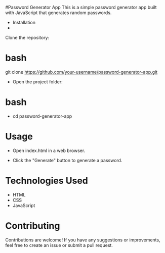 #Password Generator App
This is a simple password generator app built with JavaScript that generates random passwords.

- Installation
-
 Clone the repository:

 #   bash
git clone https://github.com/your-username/password-generator-app.git

- Open the project folder:

# bash

   - cd password-generator-app

# Usage

- Open index.html in a web browser.
  
- Click the "Generate" button to generate a password.
    

# Technologies Used
- HTML 
- CSS
- JavaScript

# Contributing

Contributions are welcome! If you have any suggestions or improvements, feel free to create an issue or submit a pull request.
 